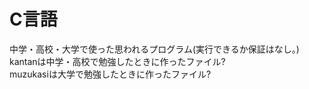 # C言語
中学・高校・大学で使った思われるプログラム(実行できるか保証はなし。)  
kantanは中学・高校で勉強したときに作ったファイル?  
muzukasiは大学で勉強したときに作ったファイル?  
